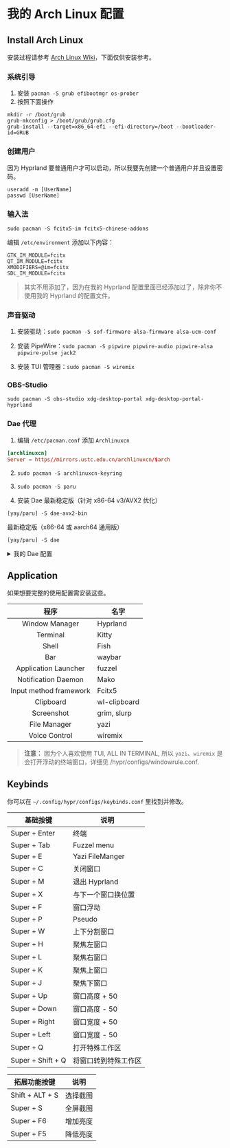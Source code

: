 # 我的 Arch Linux 配置

## Install Arch Linux

安装过程请参考 [Arch Linux Wiki]("https://wiki.archlinux.org/title/Installation_guide")，下面仅供安装参考。

### 系统引导

1. 安装 `pacman -S grub efibootmgr os-prober`
2. 按照下面操作

```Shell
mkdir -r /boot/grub
grub-mkconfig > /boot/grub/grub.cfg
grub-install --target=x86_64-efi --efi-directory=/boot --bootloader-id=GRUB
```

### 创建用户

因为 Hyprland 要普通用户才可以启动，所以我要先创建一个普通用户并且设置密码。

```Shell
useradd -m [UserName]
passwd [UserName]
```

### 输入法

```Shell
sudo pacman -S fcitx5-im fcitx5-chinese-addons
```

编辑 `/etc/environment` 添加以下内容：

```
GTK_IM_MODULE=fcitx
QT_IM_MODULE=fcitx
XMODIFIERS=@im=fcitx
SDL_IM_MODULE=fcitx
```

> 其实不用添加了，因为在我的 Hyprland 配置里面已经添加过了，除非你不使用我的 Hyprland 的配置文件。

### 声音驱动
1. 安装驱动：`sudo pacman -S sof-firmware alsa-firmware alsa-ucm-conf`

2. 安装 PipeWire：`sudo pacman -S pipwire pipwire-audio pipwire-alsa pipwire-pulse jack2`

3. 安装 TUI 管理器：`sudo pacman -S wiremix`

### OBS-Studio

`sudo pacman -S obs-studio xdg-desktop-portal xdg-desktop-portal-hyprland`

### Dae 代理

1. 编辑 `/etc/pacman.conf` 添加 `Archlinuxcn`

```conf
[archlinuxcn]
Server = https//mirrors.ustc.edu.cn/archlinuxcn/$arch
```

2. `sudo pacman -S archlinuxcn-keyring`

3. `sudo pacman -S paru`

4. 安装 Dae
最新稳定版（针对 x86-64 v3/AVX2 优化）

```Shell
[yay/paru] -S dae-avx2-bin
```

最新稳定版（x86-64 或 aarch64 通用版）

```Shell
[yay/paru] -S dae
```

<details>
<summary>我的 Dae 配置</summary>
  
  编辑 /etc/dae/config.dae

  ```Shell
  global {
    tproxy_port: 10307
    tproxy_port_protect: true
    pprof_port: 0
    so_mark_from_dae: 0
    log_level: info
    disable_waiting_network: false
    enable_local_tcp_fast_redirect: false
    #lan_interface: docker0
    wan_interface: auto
    auto_config_kernel_parameter: true
    tcp_check_url: 'http://cp.cloudflare.com,1.1.1.1,2606:4700:4700::1111'
    tcp_check_http_method: HEAD
    udp_check_dns: 'dns.google:53,8.8.8.8,2001:4860:4860::8888'
    check_interval: 30s
    check_tolerance: 50ms
    dial_mode: domain
    allow_insecure: false
    sniffing_timeout: 100ms
    tls_implementation: tls
    utls_imitate: chrome_auto
    mptcp: false
    bandwidth_max_tx: '200 mbps'
    bandwidth_max_rx: '1 gbps'
  }

  subscription {
    '这里填你的订阅链接'
  }

  dns {
    upstream {
      alidns: 'udp://dns.alidns.com:53'
      googledns: 'tcp+udp://dns.google:53'
    }
    routing {
      request {
        qname(geosite:cn) -> alidns
        fallback: googledns
      }
    }
  }

  group {
    proxy {
      filter: name(keyword: '美国')
      policy: min_moving_avg
    }
  }

  routing {
    pname(NetworkManager) -> direct
    dip(224.0.0.0/3, 'ff00::/8') -> direct
    dip(geoip:private) -> direct
    l4proto(udp) && dport(443) -> block
    dip(geoip:cn) -> direct
    domain(geosite:cn) -> direct
    fallback: proxy
  }
  ```

</details>

## Application

如果想要完整的使用配置需安装这些。

|   程序                  |   名字         |
|:----------------------:|----------------|
| Window Manager         | Hyprland       |
| Terminal               | Kitty          |
| Shell                  | Fish           |
| Bar                    | waybar         |
| Application Launcher   | fuzzel         |
| Notification Daemon    | Mako           |
| Input method framework | Fcitx5         |
| Clipboard              | wl-clipboard   |
| Screenshot             | grim, slurp    |
| File Manager           | yazi           |
| Voice Control          | wiremix        |

> **注意：** 因为个人喜欢使用 TUI, ALL IN TERMINAL, 所以 `yazi`、`wiremix` 是会打开浮动的终端窗口，详细见 /hypr/configs/windowrule.conf.

## Keybinds

你可以在 `~/.config/hypr/configs/keybinds.conf` 里找到并修改。

| 基础按键      | 说明                    |
|---------------|-------------------------|
| Super + Enter | 终端                    |
| Super + Tab   | Fuzzel menu             |
| Super + E     | Yazi FileManger      |
| Super + C     |  关闭窗口               |
| Super + M     | 退出 Hyprland           |
| Super + X     | 与下一个窗口换位置      |
| Super + F     | 窗口浮动                |
| Super + P     | Pseudo                  |
| Super + W     | 上下分割窗口            |
| Super + H     | 聚焦左窗口              |
| Super + L     | 聚焦右窗口              |
| Super + K     | 聚焦上窗口              |
| Super + J     | 聚焦下窗口              |
| Super + Up    | 窗口高度 + 50           |
| Super + Down  | 窗口高度 - 50           |
| Super + Right | 窗口宽度 + 50           |
| Super + Left  | 窗口宽度 - 50           |
| Super + Q     | 打开特殊工作区          |
| Super + Shift + Q | 将窗口转到特殊工作区|

| 拓展功能按键    | 说明                   |
|-----------------|------------------------|
| Shift + ALT + S | 选择截图               |
| Super + S       | 全屏截图               |
| Super + F6      | 增加亮度               |
| Super + F5      | 降低亮度               |
